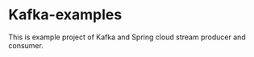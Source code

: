 # Kafka-examples

 This is example project of Kafka and Spring cloud stream producer and consumer. 
